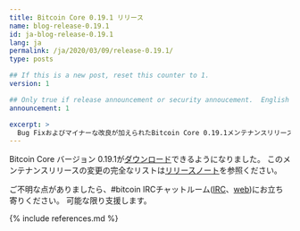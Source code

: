 ```yaml
---
title: Bitcoin Core 0.19.1 リリース
name: blog-release-0.19.1
id: ja-blog-release-0.19.1
lang: ja
permalink: /ja/2020/03/09/release-0.19.1/
type: posts

## If this is a new post, reset this counter to 1.
version: 1

## Only true if release announcement or security annoucement.  English posts only
announcement: 1

excerpt: >
  Bug Fixおよびマイナーな改良が加えられたBitcoin Core 0.19.1メンテナンスリリースが利用可能になりました。
---
```

Bitcoin Core バージョン 0.19.1が[ダウンロード][ダウンロードページ]できるようになりました。
このメンテナンスリリースの変更の完全なリストは[リリースノート][]を参照ください。

ご不明な点がありましたら、#bitcoin IRCチャットルーム([IRC][irc]、[web][web irc])にお立ち寄りください。
可能な限り支援します。

[リリースノート]: /ja/releases/0.19.1/
[IRC]: irc://irc.freenode.net/bitcoin
[web irc]: https://webchat.freenode.net/?channels=bitcoin&uio=d4
[ダウンロードページ]: /ja/download

{% include references.md %}
